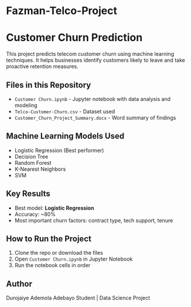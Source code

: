 # Fazman-Telco-Project
# Customer Churn Prediction

This project predicts telecom customer churn using machine learning techniques. It helps businesses identify customers likely to leave and take proactive retention measures.

## Files in this Repository
- `Customer Churn.ipynb` - Jupyter notebook with data analysis and modeling
- `Telco-Customer-Churn.csv` - Dataset used
- `Customer_Churn_Project_Summary.docx` - Word summary of findings

## Machine Learning Models Used
- Logistic Regression (Best performer)
- Decision Tree
- Random Forest
- K-Nearest Neighbors
- SVM

## Key Results
- Best model: **Logistic Regression**
- Accuracy: ~80%
- Most important churn factors: contract type, tech support, tenure

## How to Run the Project
1. Clone the repo or download the files
2. Open `Customer Churn.ipynb` in Jupyter Notebook
3. Run the notebook cells in order

## Author
Durojaiye Ademola Adebayo 
Student | Data Science Project  
